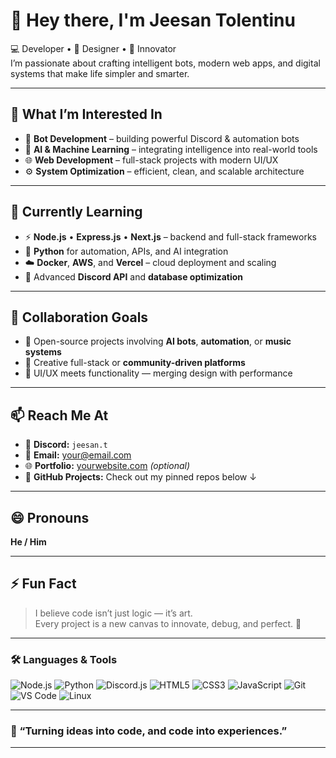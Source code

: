 # 👋 Hey there, I'm **Jeesan Tolentinu**

💻 Developer • 🎨 Designer • 🚀 Innovator  
I’m passionate about crafting intelligent bots, modern web apps, and digital systems that make life simpler and smarter.

---

## 👀 What I’m Interested In
- 🤖 **Bot Development** – building powerful Discord & automation bots  
- 🧠 **AI & Machine Learning** – integrating intelligence into real-world tools  
- 🌐 **Web Development** – full-stack projects with modern UI/UX  
- ⚙️ **System Optimization** – efficient, clean, and scalable architecture  

---

## 🌱 Currently Learning
- ⚡ **Node.js** • **Express.js** • **Next.js** – backend and full-stack frameworks  
- 🐍 **Python** for automation, APIs, and AI integration  
- ☁️ **Docker**, **AWS**, and **Vercel** – cloud deployment and scaling  
- 🧩 Advanced **Discord API** and **database optimization**  

---

## 💞️ Collaboration Goals
- 🔹 Open-source projects involving **AI bots**, **automation**, or **music systems**  
- 🔹 Creative full-stack or **community-driven platforms**  
- 🔹 UI/UX meets functionality — merging design with performance  

---

## 📫 Reach Me At
- 💬 **Discord:** `jeesan.t`  
- 📧 **Email:** your@email.com  
- 🌐 **Portfolio:** [yourwebsite.com](https://yourwebsite.com) *(optional)*  
- 🧱 **GitHub Projects:** Check out my pinned repos below ↓  

---

## 😄 Pronouns
**He / Him**

---

## ⚡ Fun Fact
> I believe code isn’t just logic — it’s art.  
> Every project is a new canvas to innovate, debug, and perfect. 🎯  

---

### 🛠️ Languages & Tools
![Node.js](https://img.shields.io/badge/-Node.js-339933?logo=node.js&logoColor=white)
![Python](https://img.shields.io/badge/-Python-3776AB?logo=python&logoColor=white)
![Discord.js](https://img.shields.io/badge/-Discord.js-5865F2?logo=discord&logoColor=white)
![HTML5](https://img.shields.io/badge/-HTML5-E34F26?logo=html5&logoColor=white)
![CSS3](https://img.shields.io/badge/-CSS3-1572B6?logo=css3&logoColor=white)
![JavaScript](https://img.shields.io/badge/-JavaScript-F7DF1E?logo=javascript&logoColor=black)
![Git](https://img.shields.io/badge/-Git-F05032?logo=git&logoColor=white)
![VS Code](https://img.shields.io/badge/-VS%20Code-007ACC?logo=visualstudiocode&logoColor=white)
![Linux](https://img.shields.io/badge/-Linux-FCC624?logo=linux&logoColor=black)

---

### 🌟 “Turning ideas into code, and code into experiences.”

---
